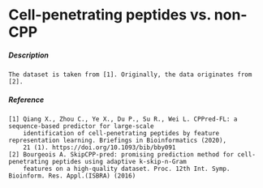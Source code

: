 # Cell-penetrating peptides vs. non-CPP 

##### Description 

    The dataset is taken from [1]. Originally, the data originates from [2].
    
##### Reference

    [1] Qiang X., Zhou C., Ye X., Du P., Su R., Wei L. CPPred-FL: a sequence-based predictor for large-scale 
        identification of cell-penetrating peptides by feature representation learning. Briefings in Bioinformatics (2020),
        21 (1). https://doi.org/10.1093/bib/bby091
    [2] Bourgeois A. SkipCPP-pred: promising prediction method for cell-penetrating peptides using adaptive k-skip-n-Gram 
        features on a high-quality dataset. Proc. 12th Int. Symp. Bioinform. Res. Appl.(ISBRA) (2016)

        

